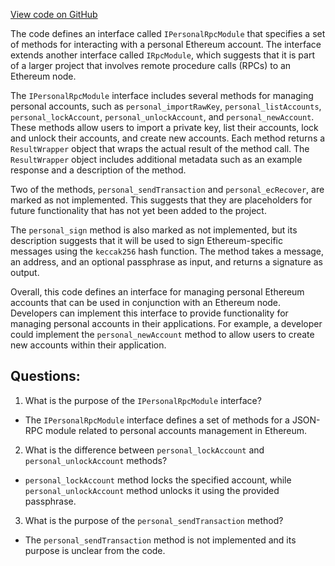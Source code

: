 [View code on GitHub](https://github.com/NethermindEth/nethermind/src/Nethermind/Nethermind.JsonRpc/Modules/Personal/IPersonalRpcModule.cs)

The code defines an interface called `IPersonalRpcModule` that specifies a set of methods for interacting with a personal Ethereum account. The interface extends another interface called `IRpcModule`, which suggests that it is part of a larger project that involves remote procedure calls (RPCs) to an Ethereum node.

The `IPersonalRpcModule` interface includes several methods for managing personal accounts, such as `personal_importRawKey`, `personal_listAccounts`, `personal_lockAccount`, `personal_unlockAccount`, and `personal_newAccount`. These methods allow users to import a private key, list their accounts, lock and unlock their accounts, and create new accounts. Each method returns a `ResultWrapper` object that wraps the actual result of the method call. The `ResultWrapper` object includes additional metadata such as an example response and a description of the method.

Two of the methods, `personal_sendTransaction` and `personal_ecRecover`, are marked as not implemented. This suggests that they are placeholders for future functionality that has not yet been added to the project.

The `personal_sign` method is also marked as not implemented, but its description suggests that it will be used to sign Ethereum-specific messages using the `keccak256` hash function. The method takes a message, an address, and an optional passphrase as input, and returns a signature as output.

Overall, this code defines an interface for managing personal Ethereum accounts that can be used in conjunction with an Ethereum node. Developers can implement this interface to provide functionality for managing personal accounts in their applications. For example, a developer could implement the `personal_newAccount` method to allow users to create new accounts within their application.
## Questions: 
 1. What is the purpose of the `IPersonalRpcModule` interface?
- The `IPersonalRpcModule` interface defines a set of methods for a JSON-RPC module related to personal accounts management in Ethereum.

2. What is the difference between `personal_lockAccount` and `personal_unlockAccount` methods?
- `personal_lockAccount` method locks the specified account, while `personal_unlockAccount` method unlocks it using the provided passphrase.

3. What is the purpose of the `personal_sendTransaction` method?
- The `personal_sendTransaction` method is not implemented and its purpose is unclear from the code.